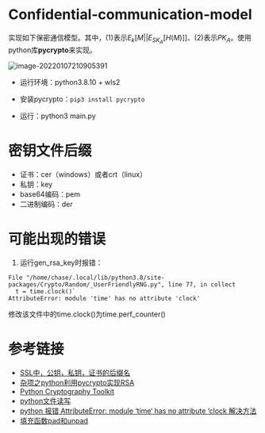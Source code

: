 # Confidential-communication-model

实现如下保密通信模型。其中，(1)表示$E_k[M||E_{SK_A}[H(M)]]$、(2)表示$PK_A$。使用python库**pycrypto**来实现。

![image-20220107210905391](https://gitee.com/llbd/md-gallery/raw/master/image-20220107210905391.png)

- 运行环境：python3.8.10 + wls2

- 安装pycrypto：`pip3 install pycrypto`
- 运行：python3 main.py

# 密钥文件后缀
- 证书：cer（windows）或者crt（linux）
- 私钥：key
- base64编码：pem
- 二进制编码：der

# 可能出现的错误
1. 运行gen_rsa_key时报错：
  ```
  File "/home/chase/.local/lib/python3.8/site-packages/Crypto/Random/_UserFriendlyRNG.py", line 77, in collect
    t = time.clock()`
  AttributeError: module 'time' has no attribute 'clock'
  ```
修改该文件中的time.clock()为time.perf_counter()
# 参考链接
- [SSL中，公钥，私钥，证书的后缀名](https://blog.csdn.net/master_yao/article/details/78153933)
- [杂项之python利用pycrypto实现RSA](https://www.cnblogs.com/huxianglin/p/6387045.html)
- [Python Cryptography Toolkit](https://www.dlitz.net/software/pycrypto/doc/)
- [python文件读写](https://www.liaoxuefeng.com/wiki/1016959663602400/1017607179232640)
- [python 报错 AttributeError: module ‘time‘ has no attribute ‘clock 解决方法](https://blog.csdn.net/whatday/article/details/112659677)
- [填充函数pad和unpad](https://www.cjavapy.com/article/243/)